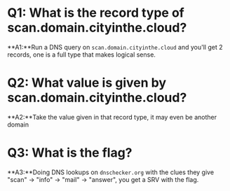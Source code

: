 # Q1: What is the record type of scan.domain.cityinthe.cloud?
**A1:**Run a DNS query on `scan.domain.cityinthe.cloud` and you'll get 2 records, one is a full type that makes logical sense.

# Q2: What value is given by scan.domain.cityinthe.cloud?
**A2:**Take the value given in that record type, it may even be another domain

# Q3: What is the flag?
**A3:**Doing DNS lookups on `dnschecker.org` with the clues they give "scan" -> "info" -> "mail" -> "answer", you get a SRV with the flag.